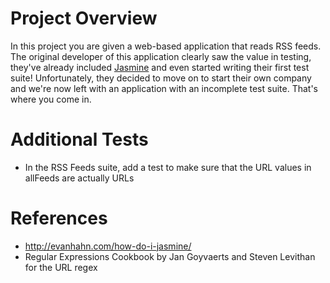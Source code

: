 # Project Overview

In this project you are given a web-based application that reads RSS feeds. The original developer of this application clearly saw the value in testing, they've already included [Jasmine](http://jasmine.github.io/) and even started writing their first test suite! Unfortunately, they decided to move on to start their own company and we're now left with an application with an incomplete test suite. That's where you come in.

# Additional Tests

* In the RSS Feeds suite, add a test to make sure that the URL values in allFeeds
are actually URLs

# References

* http://evanhahn.com/how-do-i-jasmine/
* Regular Expressions Cookbook by Jan Goyvaerts and Steven Levithan for the URL regex
